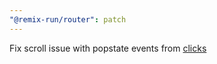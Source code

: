 ```yaml
---
"@remix-run/router": patch
---
```


Fix scroll issue with popstate events from <a href="#hash"> clicks
